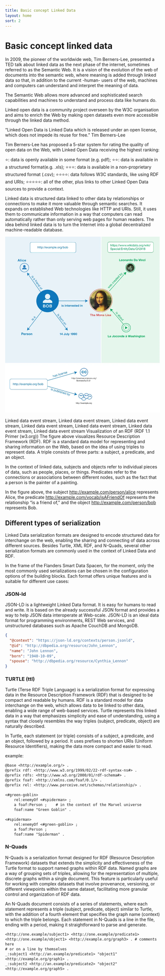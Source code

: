 ```yaml
---
title: Basic concept Linked Data
layout: home
sort: 2
---
```


# Basic concept linked data


In 2009, the pioneer of the worldwide web, Tim Berners-Lee, presented a TED talk about linked data as the next phase of the internet, sometimes referred to as the Semantic Web. It is a vision of the evolution of the web of documents into the semantic web, where meaning is added through linked data so that, in addition to the current -human- users of the web, machines and computers can understand and interpret the meaning of data.

The Semantic Web allows more advanced and sophisticated search capabilities and machines to understand and process data like humans do.

Linked open data is a community project overseen by the W3C organisation and aims to enrich the Web by making open datasets even more accessible through the linked data method.

“Linked Open Data is Linked Data which is released under an open license, which does not impede its reuse for free.” Tim Berners-Lee

Tim Berners-Lee has proposed a 5-star system for rating the quality of open data on the Web, with Linked Open Data receiving the highest ranking:

⭐: data is openly available in some format (e.g. pdf);
⭐⭐: data is available in a structured format(e.g. .xls);
⭐⭐⭐: data is available in a non-proprietary structured format (.csv);
⭐⭐⭐⭐: data follows W3C standards, like using RDF and URIs;
⭐⭐⭐⭐⭐: all of the other, plus links to other Linked Open Data sources to provide a context.

Linked data is structured data linked to other data by relationships or connections to make it more valuable through semantic searches. It expands on established Web technologies like HTTP and URIs. Still, it uses them to communicate information in a way that computers can read automatically rather than only serving web pages for human readers. The idea behind linked data is to turn the Internet into a global decentralized machine-readable database.

![alt text](image-5.png)

Linked data event stream, Linked data event stream, Linked data event stream, Linked data event stream, Linked data event stream, Linked data event stream, Linked data event stream
Visualization of an RDF (RDF 1.1 Primer (w3.org))
The figure above visualizes Resource Description Framework (RDF). RDF is a standard data model for representing and sharing information on the Web, based on the idea of using triples to represent data. A triple consists of three parts: a subject, a predicate, and an object.

In the context of linked data, subjects and objects refer to individual pieces of data, such as people, places, or things. Predicates refer to the connections or associations between different nodes, such as the fact that a person is the painter of a painting.

In the figure above, the subject http://example.com/person/alice represents Alice, the predicate http://example.com/vocab/isAFriendOf represents the relationship “is a friend of,” and the object http://example.com/person/bob represents Bob.


## Different types of serialization

Linked Data serialization formats are designed to encode structured data for interchange on the web, enabling the sharing and connecting of data across different sources. Besides Turtle, XML RDF, and N-Quads, several other serialization formats are commonly used in the context of Linked Data and RDF. 

In the frame of the Flanders Smart Data Spacen, for the moment, only the most commonly used serializations can be chosen in the configuration options of the building blocks. Each format offers unique features and is suitable for different use cases:

### JSON-ld

JSON-LD is a lightweight Linked Data format. It is easy for humans to read and write. It is based on the already successful JSON format and provides a way to help JSON data interoperate at Web-scale. JSON-LD is an ideal data format for programming environments, REST Web services, and unstructured databases such as Apache CouchDB and MongoDB.

```json
{
  "@context": "https://json-ld.org/contexts/person.jsonld",
  "@id": "http://dbpedia.org/resource/John_Lennon",
  "name": "John Lennon",
  "born": "1940-10-09",
  "spouse": "http://dbpedia.org/resource/Cynthia_Lennon"
}
```

### TURTLE (ttl)

Turtle (Terse RDF Triple Language) is a serialization format for expressing data in the Resource Description Framework (RDF) that is designed to be compact and readable by humans. RDF is a standard model for data interchange on the web, which allows data to be linked to other data, enabling a wide range of web-based services. Turtle represents this linked data in a way that emphasizes simplicity and ease of understanding, using a syntax that closely resembles the way triples (subject, predicate, object) are naturally described.

In Turtle, each statement (or triple) consists of a subject, a predicate, and an object, followed by a period. It uses prefixes to shorten URIs (Uniform Resource Identifiers), making the data more compact and easier to read.

example:

```turtle
@base <http://example.org/> .
@prefix rdf: <http://www.w3.org/1999/02/22-rdf-syntax-ns#> .
@prefix rdfs: <http://www.w3.org/2000/01/rdf-schema#> .
@prefix foaf: <http://xmlns.com/foaf/0.1/> .
@prefix rel: <http://www.perceive.net/schemas/relationship/> .

<#green-goblin>
    rel:enemyOf <#spiderman> ;
    a foaf:Person ;    # in the context of the Marvel universe
    foaf:name "Green Goblin" .

<#spiderman>
    rel:enemyOf <#green-goblin> ;
    a foaf:Person ;
    foaf:name "Spiderman" .
```

### N-Quads

N-Quads is a serialization format designed for RDF (Resource Description Framework) datasets that extends the simplicity and effectiveness of the Turtle format to support named graphs within RDF data. Named graphs are a way of grouping sets of triples, allowing for the representation of multiple, discrete graphs within a single document. This feature is particularly useful for working with complex datasets that involve provenance, versioning, or different viewpoints within the same dataset, facilitating more granular control and organization of RDF data.

An N-Quads document consists of a series of statements, where each statement represents a triple (subject, predicate, object) similar to Turtle, with the addition of a fourth element that specifies the graph name (context) to which the triple belongs. Each statement in N-Quads is a line in the file, ending with a period, making it straightforward to parse and generate.

```turtle
<http://one.example/subject1> <http://one.example/predicate1> <http://one.example/object1> <http://example.org/graph3> . # comments here
# or on a line by themselves
_:subject1 <http://an.example/predicate1> "object1" <http://example.org/graph1> .
_:subject2 <http://an.example/predicate2> "object2" <http://example.org/graph5> .
```